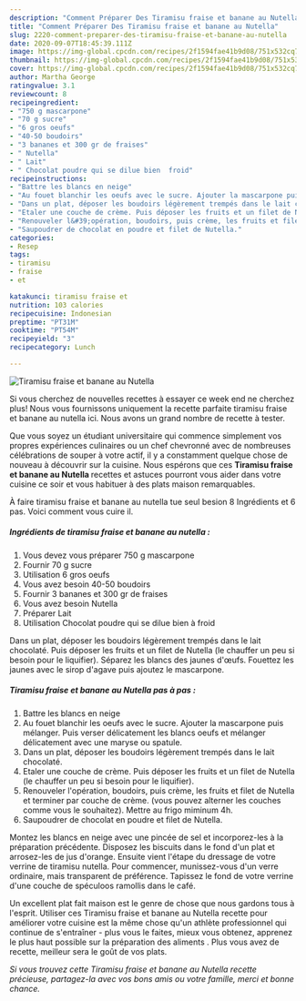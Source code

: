 ```yaml
---
description: "Comment Préparer Des Tiramisu fraise et banane au Nutella"
title: "Comment Préparer Des Tiramisu fraise et banane au Nutella"
slug: 2220-comment-preparer-des-tiramisu-fraise-et-banane-au-nutella
date: 2020-09-07T18:45:39.111Z
image: https://img-global.cpcdn.com/recipes/2f1594fae41b9d08/751x532cq70/tiramisu-fraise-et-banane-au-nutella-photo-principale-de-la-recette.jpg
thumbnail: https://img-global.cpcdn.com/recipes/2f1594fae41b9d08/751x532cq70/tiramisu-fraise-et-banane-au-nutella-photo-principale-de-la-recette.jpg
cover: https://img-global.cpcdn.com/recipes/2f1594fae41b9d08/751x532cq70/tiramisu-fraise-et-banane-au-nutella-photo-principale-de-la-recette.jpg
author: Martha George
ratingvalue: 3.1
reviewcount: 8
recipeingredient:
- "750 g mascarpone"
- "70 g sucre"
- "6 gros oeufs"
- "40-50 boudoirs"
- "3 bananes et 300 gr de fraises"
- " Nutella"
- " Lait"
- " Chocolat poudre qui se dilue bien  froid"
recipeinstructions:
- "Battre les blancs en neige"
- "Au fouet blanchir les oeufs avec le sucre. Ajouter la mascarpone puis mélanger. Puis verser délicatement les blancs oeufs et mélanger délicatement avec une maryse ou spatule."
- "Dans un plat, déposer les boudoirs légèrement trempés dans le lait chocolaté."
- "Etaler une couche de crème. Puis déposer les fruits et un filet de Nutella (le chauffer un peu si besoin pour le liquifier)."
- "Renouveler l&#39;opération, boudoirs, puis crème, les fruits et filet de Nutella et terminer par couche de crème. (vous pouvez alterner les couches comme vous le souhaitez). Mettre au frigo miminum 4h."
- "Saupoudrer de chocolat en poudre et filet de Nutella."
categories:
- Resep
tags:
- tiramisu
- fraise
- et

katakunci: tiramisu fraise et 
nutrition: 103 calories
recipecuisine: Indonesian
preptime: "PT31M"
cooktime: "PT54M"
recipeyield: "3"
recipecategory: Lunch

---
```



![Tiramisu fraise et banane au Nutella](https://img-global.cpcdn.com/recipes/2f1594fae41b9d08/751x532cq70/tiramisu-fraise-et-banane-au-nutella-photo-principale-de-la-recette.jpg)

Si vous cherchez de nouvelles recettes à essayer ce week end ne cherchez plus! Nous vous fournissons uniquement la recette parfaite tiramisu fraise et banane au nutella ici. Nous avons un grand nombre de recette à tester.

Que vous soyez un étudiant universitaire qui commence simplement vos propres expériences culinaires ou un chef chevronné avec de nombreuses célébrations de souper à votre actif, il y a constamment quelque chose de nouveau à découvrir sur la cuisine. Nous espérons que ces <strong> Tiramisu fraise et banane au Nutella </strong> recettes et astuces pourront vous aider dans votre cuisine ce soir et vous habituer à des plats maison remarquables.

<!--inarticleads1-->

À faire tiramisu fraise et banane au nutella tue seul besion 8 Ingrédients et 6 pas. Voici comment vous cuire il.

##### Ingrédients de tiramisu fraise et banane au nutella :

1. Vous devez vous préparer 750 g mascarpone
1. Fournir 70 g sucre
1. Utilisation 6 gros oeufs
1. Vous avez besoin 40-50 boudoirs
1. Fournir 3 bananes et 300 gr de fraises
1. Vous avez besoin  Nutella
1. Préparer  Lait
1. Utilisation  Chocolat poudre qui se dilue bien à froid


Dans un plat, déposer les boudoirs légèrement trempés dans le lait chocolaté. Puis déposer les fruits et un filet de Nutella (le chauffer un peu si besoin pour le liquifier). Séparez les blancs des jaunes d&#39;œufs. Fouettez les jaunes avec le sirop d&#39;agave puis ajoutez le mascarpone. 

<!--inarticleads2-->

##### Tiramisu fraise et banane au Nutella pas à pas :

1. Battre les blancs en neige
1. Au fouet blanchir les oeufs avec le sucre. Ajouter la mascarpone puis mélanger. Puis verser délicatement les blancs oeufs et mélanger délicatement avec une maryse ou spatule.
1. Dans un plat, déposer les boudoirs légèrement trempés dans le lait chocolaté.
1. Etaler une couche de crème. Puis déposer les fruits et un filet de Nutella (le chauffer un peu si besoin pour le liquifier).
1. Renouveler l&#39;opération, boudoirs, puis crème, les fruits et filet de Nutella et terminer par couche de crème. (vous pouvez alterner les couches comme vous le souhaitez). Mettre au frigo miminum 4h.
1. Saupoudrer de chocolat en poudre et filet de Nutella.


Montez les blancs en neige avec une pincée de sel et incorporez-les à la préparation précédente. Disposez les biscuits dans le fond d&#39;un plat et arrosez-les de jus d&#39;orange. Ensuite vient l&#39;étape du dressage de votre verrine de tiramisu nutella. Pour commencer, munissez-vous d&#39;un verre ordinaire, mais transparent de préférence. Tapissez le fond de votre verrine d&#39;une couche de spéculoos ramollis dans le café. 

<!--inarticleads1-->

<p>
Un excellent plat fait maison est le genre de chose que nous gardons tous à l'esprit. Utiliser ces Tiramisu fraise et banane au Nutella recette pour améliorer votre cuisine est la même chose qu'un athlète professionnel qui continue de s'entraîner - plus vous le faites, mieux vous obtenez, apprenez le plus haut possible sur la préparation des aliments . Plus vous avez de recette, meilleur sera le goût de vos plats.
</p>

<p>
<i>Si vous trouvez cette Tiramisu fraise et banane au Nutella recette précieuse, partagez-la avec vos bons amis ou votre famille, merci et bonne chance.</i>
</p>
